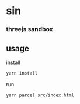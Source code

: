 # sin

### threejs sandbox

## usage
install
```sh
yarn install
```
run
```sh
yarn parcel src/index.html
```
